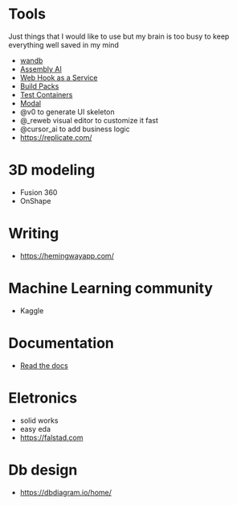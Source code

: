 # Tools

Just things that I would like to use but my brain is too busy to keep everything well saved in my mind

- [wandb](https://wandb.ai/site)
- [Assembly AI](https://www.assemblyai.com/discover/)
- [Web Hook as a Service](https://www.svix.com/)
- [Build Packs](https://buildpacks.io/)
- [Test Containers](https://testcontainers.com)
- [Modal](https://modal.com/)
- @v0 to generate UI skeleton
- @_reweb visual editor to customize it fast
- @cursor_ai to add business logic
- https://replicate.com/

# 3D modeling

- Fusion 360
- OnShape

# Writing

- https://hemingwayapp.com/

# Machine Learning community

- Kaggle

# Documentation

- [Read the docs](https://about.readthedocs.com/)

# Eletronics

- solid works
- easy eda
- https://falstad.com

# Db design
- https://dbdiagram.io/home/
